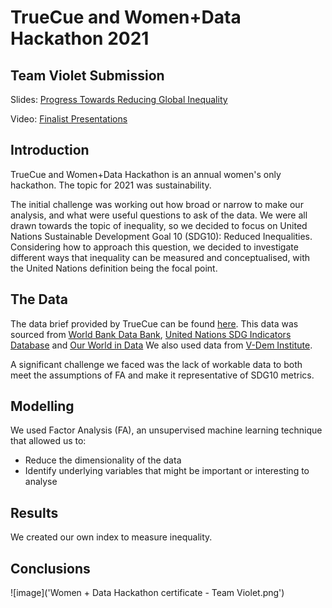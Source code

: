 # TrueCue and Women+Data Hackathon 2021
## Team Violet Submission
Slides: [Progress Towards Reducing Global Inequality](https://www.canva.com/design/DAEwd_H5LJQ/dVuf5EhvTynBzCXIvSNhPA/view?utm_content=DAEwd_H5LJQ&utm_campaign=designshare&utm_medium=link&utm_source=sharebutton)

Video: [Finalist Presentations](https://vimeo.com/653708599)

## Introduction
TrueCue and Women+Data Hackathon is an annual women's only hackathon. The topic for 2021 was sustainability.

The initial challenge was working out how broad or narrow to make our analysis, and what were useful questions to ask of the data. We were all drawn towards the topic of inequality, so we decided to focus on United Nations Sustainable Development Goal 10 (SDG10): Reduced Inequalities. Considering how to approach this question, we decided to investigate different ways that inequality can be measured and conceptualised, with the United Nations definition being the focal point.

## The Data
The data brief provided by TrueCue can be found [here](https://github.com/ikram-data/Violet-WD-Hackathon/blob/main/Data/Data%20Brief%20(2021).pdf). This data was sourced from [World Bank Data Bank](https://databank.worldbank.org/source/world-development-indicators), [United Nations SDG Indicators Database](https://unstats.un.org/sdgs/unsdg) and [Our World in Data](https://ourworldindata.org/grapher/political-regimes)
We also used data from [V-Dem Institute](https://www.v-dem.net/data.html).

A significant challenge we faced was the lack of workable data to both meet the assumptions of FA and make it representative of SDG10 metrics. 

## Modelling
We used Factor Analysis (FA), an unsupervised machine learning technique that allowed us to: 
- Reduce the dimensionality of the data
- Identify underlying variables that might be important or interesting to analyse



## Results
We created our own index to measure inequality.

## Conclusions

![image]('Women + Data Hackathon certificate - Team Violet.png')
